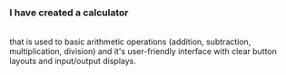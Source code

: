 <h3>I have created a calculator</h3> <br>
that is used to basic arithmetic operations (addition, subtraction, multiplication, division) and it's user-friendly interface with clear button layouts and input/output displays.
